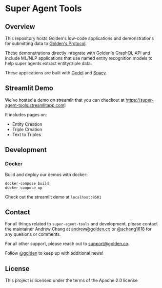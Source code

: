 # Super Agent Tools


## Overview
This repository hosts Golden's low-code applications and demonstrations for submitting data to [Golden's Protocol](https://dapp.golden.xyz).

These demonstrations directly integrate with [Golden's GraphQL API](https://docs.golden.xyz/api/readme-1) and include ML/NLP applications that use named entity recognition models to help super agents extract entity/triple data.

These applications are built with [Godel](https://github.com/goldenrecursion/godel) and [Spacy](https://github.com/explosion/spaCy).

## Streamlit Demo

We've hosted a demo on streamlit that you can checkout  at https://super-agent-tools.streamlitapp.com!

It includes pages on:
  - Entity Creation
  - Triple Creation
  - Text to Triples

## Development

### Docker

Build and deploy our demos with docker:

``` 
docker-compose build
docker-compose up
```

Check out the streamlit demo at `localhost:8501`

## Contact

For all things related to `super-agent-tools` and development, please contact the maintainer Andrew Chang at andrew@golden.co or [@achang1618](https://twitter.com/achang1618) for any quesions or comments.

For all other support, please reach out to support@golden.co.

Follow [@golden](https://twitter.com/Golden) to keep up with additional news!

## License

This project is licensed under the terms of the Apache 2.0 license